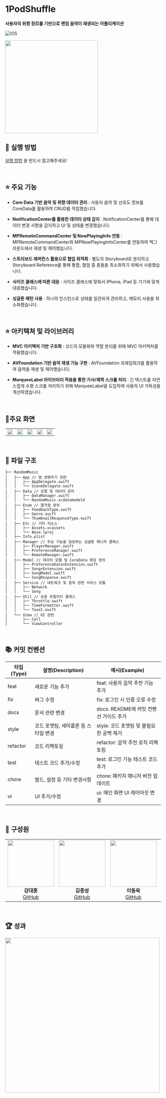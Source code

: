 # 1PodShuffle
**사용자의 취향 장르를 기반으로 랜덤 음악이 재생되는 어플리케이션**

![iOS](https://img.shields.io/badge/iOS-16.0%2B-blue)

<img src="https://github.com/user-attachments/assets/6fd48210-6d6d-4b07-9a25-c9ca7e9378a6" width="300" height="300"/>

<br />

## 🙂 실행 방법

[실행 방법](https://www.notion.so/1PodShuffle-216a1c6f6ce08070a224ea3552015b0f) 을 반드시 참고해주세요!

<br />

## ⭐️ 주요 기능
- **Core Data 기반 음악 및 취향 데이터 관리** : 
사용자 음악 및 선호도 정보를 CoreData를 활용하여 CRUD를 작업했습니다.

- **NotificationCenter를 활용한 데이터 상태 감지** : 
NotificationCenter를 통해 데이터 변경 사항을 감지하고 UI 및 상태를 변경했습니다.

- **MPRemoteCommandCenter 및 NowPlayingInfo 연동** :
MPRemoteCommandCenter와 MPNowPlayingInfoCenter를 연동하여 백그라운드에서 재생 및 제어했습니다.

- **스토리보드 레퍼런스 활용으로 협업 최적화** :
별도의 Storyboard로 분리하고 Storyboard Reference를 통해 통합, 협업 중 충돌을 최소화하기 위해서 사용했습니다.

- **사이즈 클래스에 따른 대응** :
사이즈 클래스에 맞춰서 iPhone, iPad 등 기기에 맞게 대응했습니다.

- **싱글톤 패턴 사용** :
하나의 인스턴스로 상태를 일관되게 관리하고, 메모리 사용을 최소화했습니다.

<br />

## ⭐️ 아키텍쳐 및 라이브러리
- **MVC 아키텍처 기반 구조화** :
코드의 모듈화와 역할 분리를 위해 MVC 아키텍처를 적용했습니다.

- **AVFoundation 기반 음악 재생 기능 구현** :
AVFoundation 프레임워크를 활용하여 음악을 재생 및 제어했습니다.

- **MarqueeLabel 라이브러리 적용을 통한 가사/제목 스크롤 처리** : 
긴 텍스트를 자연스럽게 수평 스크롤 처리하기 위해 MarqueeLabel을 도입하여 사용자 UI 가독성을 개선하였습니다.

<br />

## 📱주요 화면
<table>
  <tr>
    <td align="center"><img src="https://github.com/user-attachments/assets/31208bae-dfb2-465a-84c8-b23323a17541"></td>
    <td align="center"><img src="https://github.com/user-attachments/assets/7631e32d-6872-43f3-914b-8e086c981c09"></td>
    <td align="center"><img src="https://github.com/user-attachments/assets/926c254c-84d7-4bc1-a018-3a55b74d40fa"></td>
    <td align="center"><img src="https://github.com/user-attachments/assets/5033b96f-2299-4813-809d-e48c2b9dbbd7"></td>
    <td align="center"><img src="https://github.com/user-attachments/assets/5cec3118-d53d-4e99-abc6-535f86204b8e"></td>
  </tr>
</table>

<br />

## 📁 파일 구조
```
├── RandomMusic
│   ├── App // 앱 생명주기 관련
│   │   ├── AppDelegate.swift
│   │   └── SceneDelegate.swift
│   ├── Data // 모델 및 데이터 관리
│   │   ├── DataManager.swift
│   │   └── RandomMusic.xcdatamodeld
│   ├── Enum // 열거형 정의
│   │   ├── FeedbackType.swift
│   │   ├── Genre.swift
│   │   └── ThumbnailResponseType.swift
│   ├── Etc // 기타 리소스
│   │   ├── Assets.xcassets
│   │   └── Base.lproj
│   ├── Info.plist
│   ├── Manager // 주요 기능을 담당하는 싱글톤 매니저 클래스
│   │   ├── PlayerManager.swift
│   │   ├── PreferenceManager.swift
│   │   └── RemoteManager.swift
│   ├── Model // 데이터 모델 및 CoreData 확장 정의
│   │   ├── PreferenceData+Extension.swift
│   │   ├── Song+Extension.swift
│   │   ├── SongModel.swift
│   │   └── SongResponse.swift
│   ├── Service // 네트워크 및 음악 관련 서비스 모듈
│   │   ├── Network
│   │   └── Song
│   ├── Util // 공용 유틸리티 클래스
│   │   ├── Throttle.swift
│   │   ├── TimeFormatter.swift
│   │   └── Toast.swift
│   └── View // UI 관련
│       ├── Cell
│       └── ViewController
```

<br />

## 📚 커밋 컨벤션
| 타입(Type) | 설명(Description)            | 예시(Example)                                 |
| ---------- | ---------------------------- | --------------------------------------------- |
| feat       | 새로운 기능 추가              | feat: 사용자 음악 추천 기능 추가              |
| fix        | 버그 수정                    | fix: 로그인 시 인증 오류 수정                 |
| docs       | 문서 관련 변경                | docs: README에 커밋 컨벤션 가이드 추가        |
| style      | 코드 포맷팅, 세미콜론 등 스타일 변경 | style: 코드 포맷팅 및 불필요한 공백 제거      |
| refactor   | 코드 리팩토링                 | refactor: 음악 추천 로직 리팩토링             |
| test       | 테스트 코드 추가/수정          | test: 로그인 기능 테스트 코드 추가            |
| chore      | 빌드, 설정 등 기타 변경사항      | chore: 패키지 매니저 버전 업데이트            |
| ui         | UI 추가/수정                  | ui: 메인 화면 UI 레이아웃 변경                |

<br />

## 🙇 구성원

<table>
  <tr>
    <td align="center">
      <img src="https://github.com/user-attachments/assets/28ade993-8128-45ef-acac-9925d932bf09" width="150"><br>
      <strong>강대훈</strong><br>
      <a href="https://github.com/kanghun1121">GitHub</a>
    </td>
    <td align="center">
      <img src="https://github.com/user-attachments/assets/28ab4396-2bd5-4d4d-90ea-5208a69776c5" width="150"><br>
      <strong>김종성</strong><br>
      <a href="https://github.com/jseongee">GitHub</a>
    </td>
    <td align="center">
      <img src="https://github.com/user-attachments/assets/90c7b71c-183a-4994-ac3c-71d5e2dc0c8a" width="150"><br>
      <strong>이동욱</strong><br>
      <a href="https://github.com/drfranken99">GitHub</a>
    </td>
    <td align="center">
      <img src="https://github.com/user-attachments/assets/c50aa0b7-9cf4-4866-846f-2940f8e70156" width="150"><br>
      <strong>이유정</strong><br>
      <a href="https://github.com/YUJEONGLEEEEE">GitHub</a>
    </td>
    <td align="center">
      <img src="https://github.com/user-attachments/assets/ba2246b2-f22b-40c0-b2ed-3c00d52bb645" width="150"><br>
      <strong>이주용</strong><br>
      <a href="https://github.com/twoweeks-y">GitHub</a>
    </td>
  </tr>
</table>

<br />

## 🏆 성과
<img src="https://github.com/user-attachments/assets/df3d2d5d-82f1-436b-96ad-07a58f985c7c" width="500"/>
